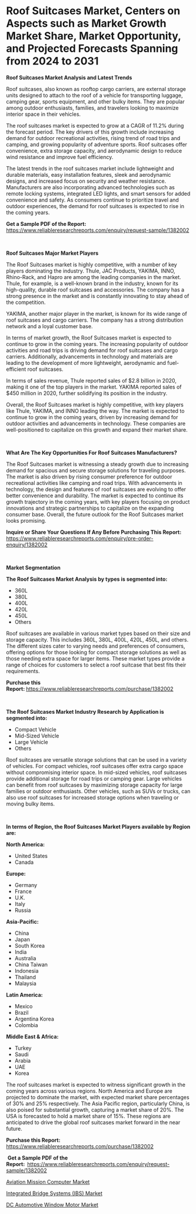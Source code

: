 <p><h1>Roof Suitcases Market, Centers on Aspects such as Market Growth Market Share, Market Opportunity, and Projected Forecasts Spanning from 2024 to 2031</h1></p><p><strong>Roof Suitcases Market Analysis and Latest Trends</strong></p>
<p><p>Roof suitcases, also known as rooftop cargo carriers, are external storage units designed to attach to the roof of a vehicle for transporting luggage, camping gear, sports equipment, and other bulky items. They are popular among outdoor enthusiasts, families, and travelers looking to maximize interior space in their vehicles.</p><p>The roof suitcases market is expected to grow at a CAGR of 11.2% during the forecast period. The key drivers of this growth include increasing demand for outdoor recreational activities, rising trend of road trips and camping, and growing popularity of adventure sports. Roof suitcases offer convenience, extra storage capacity, and aerodynamic design to reduce wind resistance and improve fuel efficiency.</p><p>The latest trends in the roof suitcases market include lightweight and durable materials, easy installation features, sleek and aerodynamic designs, and increased focus on security and weather resistance. Manufacturers are also incorporating advanced technologies such as remote locking systems, integrated LED lights, and smart sensors for added convenience and safety. As consumers continue to prioritize travel and outdoor experiences, the demand for roof suitcases is expected to rise in the coming years.</p></p>
<p><strong>Get a Sample PDF of the Report:&nbsp;</strong> <a href="https://www.reliableresearchreports.com/enquiry/request-sample/1382002">https://www.reliableresearchreports.com/enquiry/request-sample/1382002</a></p>
<p>&nbsp;</p>
<p><strong>Roof Suitcases Major Market Players</strong></p>
<p><p>The Roof Suitcases market is highly competitive, with a number of key players dominating the industry. Thule, JAC Products, YAKIMA, INNO, Rhino-Rack, and Hapro are among the leading companies in the market. Thule, for example, is a well-known brand in the industry, known for its high-quality, durable roof suitcases and accessories. The company has a strong presence in the market and is constantly innovating to stay ahead of the competition.</p><p>YAKIMA, another major player in the market, is known for its wide range of roof suitcases and cargo carriers. The company has a strong distribution network and a loyal customer base.</p><p>In terms of market growth, the Roof Suitcases market is expected to continue to grow in the coming years. The increasing popularity of outdoor activities and road trips is driving demand for roof suitcases and cargo carriers. Additionally, advancements in technology and materials are leading to the development of more lightweight, aerodynamic and fuel-efficient roof suitcases.</p><p>In terms of sales revenue, Thule reported sales of $2.8 billion in 2020, making it one of the top players in the market. YAKIMA reported sales of $450 million in 2020, further solidifying its position in the industry.</p><p>Overall, the Roof Suitcases market is highly competitive, with key players like Thule, YAKIMA, and INNO leading the way. The market is expected to continue to grow in the coming years, driven by increasing demand for outdoor activities and advancements in technology. These companies are well-positioned to capitalize on this growth and expand their market share.</p></p>
<p>&nbsp;</p>
<p><strong>What Are The Key Opportunities For Roof Suitcases Manufacturers?</strong></p>
<p><p>The Roof Suitcases market is witnessing a steady growth due to increasing demand for spacious and secure storage solutions for traveling purposes. The market is also driven by rising consumer preference for outdoor recreational activities like camping and road trips. With advancements in technology, the design and features of roof suitcases are evolving to offer better convenience and durability. The market is expected to continue its growth trajectory in the coming years, with key players focusing on product innovations and strategic partnerships to capitalize on the expanding consumer base. Overall, the future outlook for the Roof Suitcases market looks promising.</p></p>
<p><strong>Inquire or Share Your Questions If Any Before Purchasing This Report:</strong> <a href="https://www.reliableresearchreports.com/enquiry/pre-order-enquiry/1382002">https://www.reliableresearchreports.com/enquiry/pre-order-enquiry/1382002</a></p>
<p>&nbsp;</p>
<p><strong>Market Segmentation</strong></p>
<p><strong>The Roof Suitcases Market Analysis by types is segmented into:</strong></p>
<p><ul><li>360L</li><li>380L</li><li>400L</li><li>420L</li><li>450L</li><li>Others</li></ul></p>
<p><p>Roof suitcases are available in various market types based on their size and storage capacity. This includes 360L, 380L, 400L, 420L, 450L, and others. The different sizes cater to varying needs and preferences of consumers, offering options for those looking for compact storage solutions as well as those needing extra space for larger items. These market types provide a range of choices for customers to select a roof suitcase that best fits their requirements.</p></p>
<p><strong>Purchase this Report:&nbsp;</strong><a href="https://www.reliableresearchreports.com/purchase/1382002">https://www.reliableresearchreports.com/purchase/1382002</a></p>
<p>&nbsp;</p>
<p><strong>The Roof Suitcases Market Industry Research by Application is segmented into:</strong></p>
<p><ul><li>Compact Vehicle</li><li>Mid-Sized Vehicle</li><li>Large Vehicle</li><li>Others</li></ul></p>
<p><p>Roof suitcases are versatile storage solutions that can be used in a variety of vehicles. For compact vehicles, roof suitcases offer extra cargo space without compromising interior space. In mid-sized vehicles, roof suitcases provide additional storage for road trips or camping gear. Large vehicles can benefit from roof suitcases by maximizing storage capacity for large families or outdoor enthusiasts. Other vehicles, such as SUVs or trucks, can also use roof suitcases for increased storage options when traveling or moving bulky items.</p></p>
<p>&nbsp;</p>
<p><strong>In terms of Region, the Roof Suitcases Market Players available by Region are:</strong></p>
<p>
    <p> <strong> North America: </strong>
        <ul>
            <li>United States</li>
            <li>Canada</li>
        </ul>
        </p> 
    <p> <strong> Europe: </strong>
        <ul>
            <li>Germany</li>
            <li>France</li>
            <li>U.K.</li>
            <li>Italy</li>
            <li>Russia</li>
        </ul>
        </p> 
    <p> <strong> Asia-Pacific: </strong>
        <ul>
            <li>China</li>
            <li>Japan</li>
            <li>South Korea</li>
            <li>India</li>
            <li>Australia</li>
            <li>China Taiwan</li>
            <li>Indonesia</li>
            <li>Thailand</li>
            <li>Malaysia</li>
        </ul>
        </p> 
    <p> <strong> Latin America: </strong>
        <ul>
            <li>Mexico</li>
            <li>Brazil</li>
            <li>Argentina Korea</li>
            <li>Colombia</li>
        </ul>
        </p> 
    <p> <strong> Middle East & Africa: </strong>
        <ul>
            <li>Turkey</li>
            <li>Saudi</li>
            <li>Arabia</li>
            <li>UAE</li>
            <li>Korea</li>
        </ul>
    </p>
    </p>
<p><p>The roof suitcases market is expected to witness significant growth in the coming years across various regions. North America and Europe are projected to dominate the market, with expected market share percentages of 30% and 25% respectively. The Asia Pacific region, particularly China, is also poised for substantial growth, capturing a market share of 20%. The USA is forecasted to hold a market share of 15%. These regions are anticipated to drive the global roof suitcases market forward in the near future.</p></p>
<p><strong>Purchase this Report: </strong><a href="https://www.reliableresearchreports.com/purchase/1382002">https://www.reliableresearchreports.com/purchase/1382002</a></p>
<p>&nbsp;<strong>Get a Sample PDF of the Report:&nbsp;&nbsp;</strong><a href="https://www.reliableresearchreports.com/enquiry/request-sample/1382002">https://www.reliableresearchreports.com/enquiry/request-sample/1382002</a></p>
<p><strong></strong></p>
<p><p><a href="https://github.com/julyju69/Market-Research-Report-List-2/blob/main/aviation-mission-computer-market.md">Aviation Mission Computer Market</a></p><p><a href="https://github.com/nathandecarvalho/Market-Research-Report-List-2/blob/main/integrated-bridge-systems-ibs-market.md">Integrated Bridge Systems (IBS) Market</a></p><p><a href="https://github.com/gdfhhhj/Market-Research-Report-List-3/blob/main/dc-automotive-window-motor-market.md">DC Automotive Window Motor Market</a></p></p>